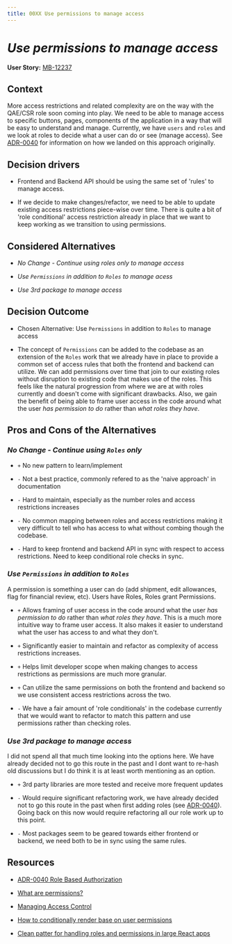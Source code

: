 ```yaml
---
title: 00XX Use permissions to manage access
---
```


# _Use permissions to manage access_

**User Story:** [MB-12237](https://dp3.atlassian.net/browse/MB-12237)

## Context

More access restrictions and related complexity are on the way with the QAE/CSR role soon coming into play. We need to be able to manage access to specific buttons, pages, components of the application in a way that will be easy to understand and manage. Currently, we have `users` and `roles` and we look at roles to decide what a user can do or see (manage access). See [ADR-0040](0040-role-base-authorization.md) for information on how we landed on this approach originally.

## Decision drivers

- Frontend and Backend API should be using the same set of 'rules' to manage access.

- If we decide to make changes/refactor, we need to be able to update existing access restrictions piece-wise over time. There is quite a bit of 'role conditional' access restriction already in place that we want to keep working as we transition to using permissions.

## Considered Alternatives

- _No Change - Continue using roles only to manage access_

- _Use `Permissions` in addition to `Roles` to manage acess_

- _Use 3rd package to manage access_

## Decision Outcome

- Chosen Alternative: Use `Permissions` in addition to `Roles` to manage access

- The concept of `Permissions` can be added to the codebase as an extension of the `Roles` work that we already have in place to provide a common set of access rules that both the frontend and backend can utilize. We can add permissions over time that join to our existing roles without disruption to existing code that makes use of the roles. This feels like the natural progression from where we are at with roles currently and doesn't come with significant drawbacks. Also, we gain the benefit of being able to frame user access in the code around what the user _has permission to do_ rather than _what roles they have_.

## Pros and Cons of the Alternatives

### _No Change - Continue using `Roles` only_

- `+` No new pattern to learn/implement

- `-` Not a best practice, commonly refered to as the 'naive approach' in documentation

- `-` Hard to maintain, especially as the number roles and access restrictions increases

- `-` No common mapping between roles and access restrictions making it very difficult to tell who has access to what without combing though the codebase.

- `-` Hard to keep frontend and backend API in sync with respect to access restrictions. Need to keep conditional role checks in sync.

### _Use `Permissions` in addition to `Roles`_

A permission is something a user can do (add shipment, edit allowances, flag for financial review, etc). Users have Roles, Roles grant Permissions.

- `+` Allows framing of user access in the code around what the user _has permission to do_ rather than _what roles they have_. This is a much more intuitive way to frame user access. It also makes it easier to understand what the user has access to and what they don't.

- `+` Significantly easier to maintain and refactor as complexity of access restrictions increases.

- `+` Helps limit developer scope when making changes to access restrictions as permissions are much more granular.

- `+` Can utilize the same permissions on both the frontend and backend so we use consistent access restrictions across the two.

- `-` We have a fair amount of 'role conditionals' in the codebase currently that we would want to refactor to match this pattern and use permissions rather than checking roles.

### _Use 3rd package to manage access_

I did not spend all that much time looking into the options here. We have already decided not to go this route in the past and I dont want to re-hash old discussions but I do think it is at least worth mentioning as an option.

- `+` 3rd party libraries are more tested and receive more frequent updates

- `-` Would require significant refactoring work, we have already decided not to go this route in the past when first adding roles (see [ADR-0040](0040-role-base-authorization.md)). Going back on this now would require refactoring all our role work up to this point.

- `-` Most packages seem to be geared towards either frontend or backend, we need both to be in sync using the same rules.

## Resources

- [ADR-0040 Role Based Authorization](0040-role-base-authorization.md)

- [What are permissions?](https://documentation.n-able.com/N-central/userguide/Content/User_Management/Role%20Based%20Permissions/role_based_permissions_what_are_permissions.htm)

- [Managing Access Control](https://levelup.gitconnected.com/access-control-in-a-react-ui-71f1df60f354)

- [How to conditionally render base on user permissions](https://medium.com/geekculture/how-to-conditionally-render-react-ui-based-on-user-permissions-7b9a1c73ffe2)

- [Clean patter for handling roles and permissions in large React apps](https://isamatov.com/react-permissions-and-roles/)
